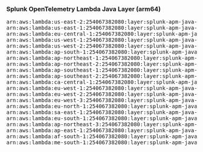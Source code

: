 <h3>Splunk OpenTelemetry Lambda Java Layer (arm64)</h3>

<pre>
arn:aws:lambda:us-east-2:254067382080:layer:splunk-apm-java-arm:10
arn:aws:lambda:us-east-1:254067382080:layer:splunk-apm-java-arm:10
arn:aws:lambda:eu-central-1:254067382080:layer:splunk-apm-java-arm:10
arn:aws:lambda:us-west-1:254067382080:layer:splunk-apm-java-arm:10
arn:aws:lambda:us-west-2:254067382080:layer:splunk-apm-java-arm:10
arn:aws:lambda:ap-south-1:254067382080:layer:splunk-apm-java-arm:10
arn:aws:lambda:ap-northeast-1:254067382080:layer:splunk-apm-java-arm:10
arn:aws:lambda:ap-northeast-2:254067382080:layer:splunk-apm-java-arm:10
arn:aws:lambda:ap-southeast-1:254067382080:layer:splunk-apm-java-arm:10
arn:aws:lambda:ap-southeast-2:254067382080:layer:splunk-apm-java-arm:10
arn:aws:lambda:ca-central-1:254067382080:layer:splunk-apm-java-arm:10
arn:aws:lambda:eu-west-1:254067382080:layer:splunk-apm-java-arm:10
arn:aws:lambda:eu-west-2:254067382080:layer:splunk-apm-java-arm:10
arn:aws:lambda:eu-west-3:254067382080:layer:splunk-apm-java-arm:10
arn:aws:lambda:eu-north-1:254067382080:layer:splunk-apm-java-arm:10
arn:aws:lambda:sa-east-1:254067382080:layer:splunk-apm-java-arm:10
arn:aws:lambda:eu-south-1:254067382080:layer:splunk-apm-java-arm:10
arn:aws:lambda:ap-northeast-3:254067382080:layer:splunk-apm-java-arm:10
arn:aws:lambda:ap-east-1:254067382080:layer:splunk-apm-java-arm:10
arn:aws:lambda:af-south-1:254067382080:layer:splunk-apm-java-arm:10
arn:aws:lambda:me-south-1:254067382080:layer:splunk-apm-java-arm:10
</pre>
